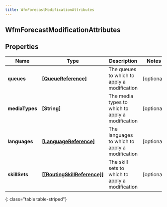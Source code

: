 ```yaml
---
title: WfmForecastModificationAttributes
---
```

## WfmForecastModificationAttributes

## Properties

|Name | Type | Description | Notes|
|------------ | ------------- | ------------- | -------------|
| **queues** | [**[QueueReference]**](QueueReference.html) | The queues to which to apply a modification | [optional] |
| **mediaTypes** | **[String]** | The media types to which to apply a modification | [optional] |
| **languages** | [**[LanguageReference]**](LanguageReference.html) | The languages to which to apply a modification | [optional] |
| **skillSets** | [**[[RoutingSkillReference]]**](Array.html) | The skill sets to which to apply a modification | [optional] |
{: class="table table-striped"}



